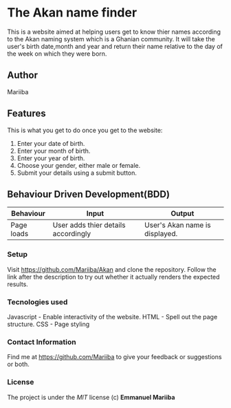 # The Akan name finder
This is a website aimed at helping users get to know thier names according to the Akan naming system which is a Ghanian community. It will take the user's birth date,month and year and return their name relative to the day of the week on which they were born.

## Author
Mariiba

## Features
 This is what you get to do once you get to the website:
 1. Enter your date of birth.
 2. Enter your month of birth.
 3. Enter your year of birth.
 4. Choose your gender, either male or female.
 5. Submit your details using a submit button.

 ## Behaviour Driven Development(BDD)
 Behaviour | Input | Output
 --- | ---| ---
 Page loads| User adds thier details accordingly| User's Akan name is displayed.

 ### Setup
 Visit <https://github.com/Mariiba/Akan> and clone the repository.
 Follow the link after the description to try out whether it actually renders the expected results.

 ### Tecnologies used
 Javascript - Enable interactivity of the website.
 HTML - Spell out the page structure.
 CSS - Page styling

 ### Contact Information
 Find me at <https://github.com/Mariiba> to give your feedback or suggestions or both.

 ### License 
 The project is under the *MIT* license (c) **Emmanuel Mariiba**